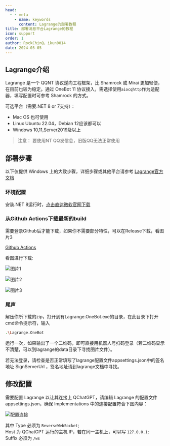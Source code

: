 ```yaml
---
head:
  - - meta
    - name: keywords
      content: Lagrange的部署教程
title: 部署消息平台Lagrange的教程
icon: support
order: 1
author: RockChinQ，ikun0014
date: 2024-05-05
---
```


## Lagrange介绍

Lagrange 是一个 QQNT 协议逆向工程框架，比 Shamrock 或 Mirai 更加轻便，在目前也较为稳定。通过 OneBot 11 协议接入，需选择使用`aiocqhttp`作为适配器，填写配置时可参考 Shamrock 的方式。

可选平台（需要.NET 8 or 7支持）：

- Mac OS 也可使用
- Linux Ubuntu 22.04，Debian 12应该都可以
- Windows 10,11,Server2019及以上

> 注意：
> 要使用NT QQ发信息，旧版QQ无法正常使用


## 部署步骤

以下仅提供 Windows 上的大致步骤，详细步骤或其他平台请参考 [Lagrange官方文档](https://lagrangedev.github.io/Lagrange.Doc/Lagrange.OneBot/)

### 环境配置

安装.NET 8运行时，[点击直达微软官网下载](https://dotnet.microsoft.com/zh-cn/download/dotnet/thank-you/runtime-desktop-8.0.4-windows-x64-installer)

### 从Github Actions下载最新的build

需要登录Github后才能下载，如果你不需要部分特性，可以在Release下载，看图片3

[Github Actions](https://github.com/KonataDev/Lagrange.Core/actions)  

看图进行下载:

![图片1](/assets/image/dl_lgr_1.png)

![图片2](/assets/image/dl_lgr_2.png)

![图片3](/assets/image/dl_lgr_3.png)

### 尾声

解压你所下载的zip，打开到有Lagrange.OneBot.exe的目录，在此目录下打开cmd命令提示符，输入

```bash
.\Lagrange.OneBot
```

运行一次，如果输出了一个二维码，即可直接用机器人号扫码登录（若二维码显示不清楚，可以到lagrange的data目录下寻找图片文件）。  

若无法登录，请检查是否正常填写了lagrange配置文件appsettings.json中的签名地址 SignServerUrl ，签名地址请到lagrange文档中寻找。  

## 修改配置

需要配置 Lagrange 以让其连接上 QChatGPT，请编辑 Lagrange 的配置文件 appsettings.json，确保 Implementations 中的连接配置符合下图内容：

![配置连接](/assets/image/config_lgr.png)

其中 Type 必须为 `ReverseWebSocket`;  
Host 为 QChatGPT 运行的主机 IP，若在同一主机上，可以写 `127.0.0.1`;  
Suffix 必须为 `/ws`
